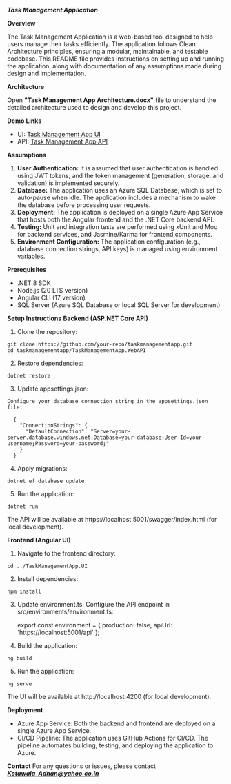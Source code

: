 ***Task Management Application***

**Overview**

The Task Management Application is a web-based tool designed to help users manage their tasks efficiently. The application follows Clean Architecture principles, ensuring a modular, maintainable, and testable codebase. This README file provides instructions on setting up and running the application, along with documentation of any assumptions made during design and implementation.

**Architecture**

Open **"Task Management App Architecture.docx"** file to understand the detailed architecture used to design and develop this project.


**Demo Links**
- UI: [Task Management App UI](https://ad-demo-taskmanagementapp.azurewebsites.net/)
- API: [Task Management App API](https://ad-demo-taskmanagementapp.azurewebsites.net/swagger/index.html)

**Assumptions**
1. **User Authentication:** It is assumed that user authentication is handled using JWT tokens, and the token management (generation, storage, and validation) is implemented securely.
2. **Database:** The application uses an Azure SQL Database, which is set to auto-pause when idle. The application includes a mechanism to wake the database before processing user requests.
3. **Deployment:** The application is deployed on a single Azure App Service that hosts both the Angular frontend and the .NET Core backend API.
4. **Testing:** Unit and integration tests are performed using xUnit and Moq for backend services, and Jasmine/Karma for frontend components.
5. **Environment Configuration:** The application configuration (e.g., database connection strings, API keys) is managed using environment variables.

**Prerequisites**
- .NET 8 SDK
- Node.js (20 LTS version)
- Angular CLI (17 version)
- SQL Server (Azure SQL Database or local SQL Server for development)

**Setup Instructions**
**Backend (ASP.NET Core API)**
  1. Clone the repository:
     
    git clone https://github.com/your-repo/taskmanagementapp.git
    cd taskmanagementapp/TaskManagementApp.WebAPI

  2. Restore dependencies:

    dotnet restore

  3. Update appsettings.json:

    Configure your database connection string in the appsettings.json file:
      
      {
        "ConnectionStrings": {
          "DefaultConnection": "Server=your-server.database.windows.net;Database=your-database;User Id=your-username;Password=your-password;"
        }
      }

  4. Apply migrations:

    dotnet ef database update

  5. Run the application:

    dotnet run

The API will be available at https://localhost:5001/swagger/index.html (for local development).

**Frontend (Angular UI)**
  1. Navigate to the frontend directory:

    cd ../TaskManagementApp.UI

  2. Install dependencies:

    npm install

  3. Update environment.ts:
    Configure the API endpoint in src/environments/environment.ts:
      
      export const environment = {
        production: false,
        apiUrl: 'https://localhost:5001/api'
      };
     
  4. Build the application:

    ng build

  5. Run the application:

    ng serve

The UI will be available at http://localhost:4200 (for local development).

**Deployment**
- Azure App Service: Both the backend and frontend are deployed on a single Azure App Service.
- CI/CD Pipeline: The application uses GitHub Actions for CI/CD. The pipeline automates building, testing, and deploying the application to Azure.

**Contact**
For any questions or issues, please contact _**Kotawala_Adnan@yahoo.co.in**_
